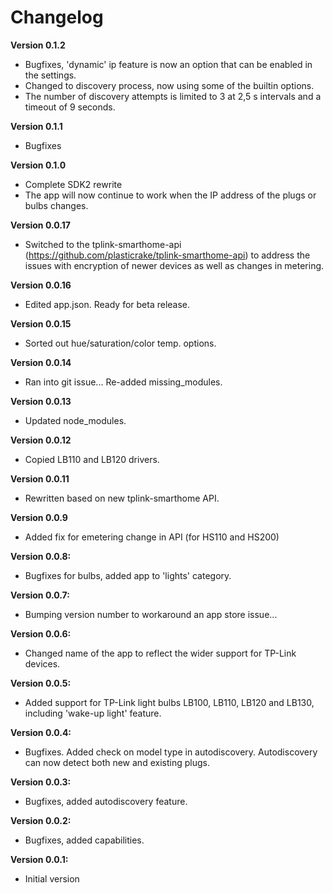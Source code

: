 # Changelog

**Version 0.1.2**
- Bugfixes, 'dynamic' ip feature is now an option that can be enabled in the settings.
- Changed to discovery process, now using some of the builtin options.
- The number of discovery attempts is limited to 3 at 2,5 s intervals and a timeout of 9 seconds. 

**Version 0.1.1**
- Bugfixes 

**Version 0.1.0**
- Complete SDK2 rewrite
- The app will now continue to work when the IP address of the plugs or bulbs changes.

**Version 0.0.17**
- Switched to the tplink-smarthome-api (https://github.com/plasticrake/tplink-smarthome-api) to address
the issues with encryption of newer devices as well as changes in metering.

**Version 0.0.16**
- Edited app.json. Ready for beta release. 

**Version 0.0.15**
- Sorted out hue/saturation/color temp. options. 

**Version 0.0.14**
- Ran into git issue... Re-added missing_modules. 

**Version 0.0.13**
- Updated node_modules. 

**Version 0.0.12**
- Copied LB110 and LB120 drivers. 

**Version 0.0.11**
- Rewritten based on new tplink-smarthome API. 

**Version 0.0.9**
- Added fix for emetering change in API (for HS110 and HS200)

**Version 0.0.8:**
- Bugfixes for bulbs, added app to 'lights' category.

**Version 0.0.7:**
- Bumping version number to workaround an app store issue...

**Version 0.0.6:**
- Changed name of the app to reflect the wider support for TP-Link devices.

**Version 0.0.5:**
- Added support for TP-Link light bulbs LB100, LB110, LB120 and LB130, including 'wake-up light' feature.

**Version 0.0.4:**
- Bugfixes. Added check on model type in autodiscovery. Autodiscovery can now detect both new and existing plugs.

**Version 0.0.3:**
- Bugfixes, added autodiscovery feature.

**Version 0.0.2:**
- Bugfixes, added capabilities.

**Version 0.0.1:**
- Initial version
